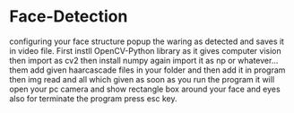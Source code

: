 # Face-Detection
configuring your face structure popup the waring as detected and saves it in video file.
First instll OpenCV-Python library as it gives computer vision then import as cv2
then install numpy again import it as np or whatever...
them add given haarcascade files in your folder and then add it in program
then img read and all which given
as soon as you run the program it will open your pc camera and show rectangle box around your face and eyes also
for terminate the program press esc key.
